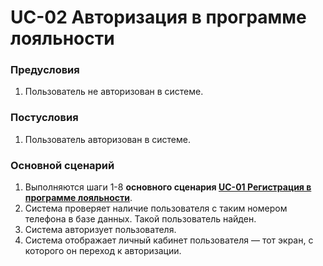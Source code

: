# UC-02 Авторизация в программе лояльности

### Предусловия

1. Пользователь не авторизован в системе.

### Постусловия

1. Пользователь авторизован в системе.

### Основной сценарий

1. Выполняются шаги 1-8 **основного сценария [UC-01 Регистрация в программе лояльности](uc01.md)**.
2. Система проверяет наличие пользователя с таким номером телефона в базе данных. Такой пользователь найден.
3. Система авторизует пользователя.
4. Система отображает личный кабинет пользователя — тот экран, с которого он переход к авторизации.
